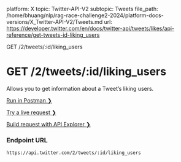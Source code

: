 platform: X
topic: Twitter-API-V2
subtopic: Tweets
file_path: /home/bhuang/nlp/rag-race-challenge2-2024/platform-docs-versions/X_Twitter-API-V2/Tweets.md
url: https://developer.twitter.com/en/docs/twitter-api/tweets/likes/api-reference/get-tweets-id-liking_users

GET /2/tweets/:id/liking\_users

# GET /2/tweets/:id/liking\_users

Allows you to get information about a Tweet’s liking users.

[Run in Postman ❯](https://t.co/twitter-api-postman) 

[Try a live request ❯](https://oauth-playground.glitch.me/?id=tweetsIdLikingUsers&params=%28%27query%21%28%29%7Ebody%21%27%27%7Epath%21%28%27id%21%271460323737035677698%27%29%29_) 

[Build request with API Explorer ❯](https://developer.twitter.com/apitools/api?endpoint=%2F2%2Ftweets%2F%7Bid%7D%2Fliking_users&method=get) 

### Endpoint URL

`https://api.twitter.com/2/tweets/:id/liking_users`